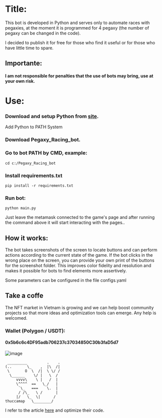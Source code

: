 # Title:

This bot is developed in Python and serves only to automate races with pegaxies, at the moment it is programmed for 4 pegaxy (the number of pegaxy can be changed in the code).

I decided to publish it for free for those who find it useful or for those who have little time to spare.

## Importante:

#### I am not responsible for penalties that the use of bots may bring, use at your own risk.

# Use:

### Download and setup Python from [site](https://www.python.org/downloads/).

Add Python to PATH System

### Download Pegaxy_Racing_bot.

### Go to bot PATH by CMD, example:

```
cd c:/Pegaxy_Racing_bot
```

### Install requirements.txt

```
pip install -r requirements.txt
```

### Run bot:

```
python main.py
```

Just leave the metamask connected to the game's page and after running the command above it will start interacting with the pages..

## How it works:

The bot takes screenshots of the screen to locate buttons and can perform actions according to the current state of the game. If the bot clicks in the wrong place on the screen, you can provide your own print of the buttons for the screenshot folder. This improves color fidelity and resolution and makes it possible for bots to find elements more assertively.

Some parameters can be configured in the file configs.yaml

## Take a coffe

The NFT market in Vietnam is growing and we can help boost community projects so that more ideas and optimization tools can emerge. Any help is welcomed.

### Wallet (Polygon / USDT):

#### 0x5b6c6c4DF95adb706237c37034850C30b3faD5d7


![image](https://user-images.githubusercontent.com/66403820/162602042-ff7ff99a-eb41-4079-a3d7-a87c2478a73a.png)

     _________         .    .
    (..       \_    ,  |\  /|
     \       O  \  /|  \ \/ /
      \______    \/ |   \  / 
         vvvv\    \ |   /  |
         \^^^^  ==   \_/   |
          `\_   ===    \.  |
          / /\_   \ /      |
         |/   \_  \|      /
    thuccamap   \________/ 




I refer to the article [here](https://github.com/GabrielZulian/pegaxy-racing-bot) and optimize their code.
